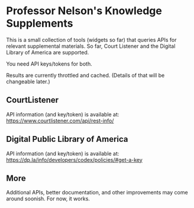 # Professor Nelson's Knowledge Supplements

This is a small collection of tools (widgets so far) that queries APIs for relevant supplemental materials. 
So far, Court Listener and the Digital Library of America are supported.

You need API keys/tokens for both.

Results are currently throttled and cached. (Details of that will be changeable later.)

## CourtListener
API information (and key/token) is available at:
https://www.courtlistener.com/api/rest-info/

## Digital Public Library of America
API information (and key/token) is available at:
https://dp.la/info/developers/codex/policies/#get-a-key

## More
Additional APIs, better documentation, and other improvements may come around soonish. For now, it works.
